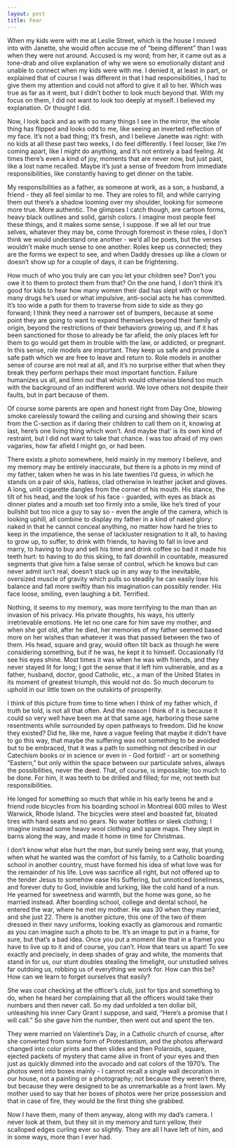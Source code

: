 ```yaml
---
layout: post
title: Fear
---
```


When my kids were with me at Leslie Street, which is the house I moved into with Janette, she would often accuse me of “being different” than I was when they were not around. Accused is my word; from her, it came out as a tone-drab and olive explanation of why we were so emotionally distant and unable to connect when my kids were with me. I denied it, at least in part, or explained that of course I was different in that I had responsibilities, I had to give them my attention and could not afford to give it all to her. Which was true as far as it went, but I didn’t bother to look much beyond that. With my focus on them, I did not want to look too deeply at myself. I believed my explanation. Or thought I did.

Now, I look back and as with so many things I see in the  mirror, the whole thing has flipped and looks odd to me, like seeing an inverted reflection of my face. It’s not a bad thing; it’s fresh, and I believe Janette was right: with no kids at all these past two weeks, I do feel differently. I feel looser, like I’m coming apart, like I might do anything, and it’s not entirely a bad feeling. At times there’s even a kind of joy, moments that are never now, but just past, like a lost name recalled. Maybe it’s just a sense of freedom from immediate responsibilities, like constantly having to get dinner on the table. 

My responsibilities as a father, as someone at work, as a son, a husband, a friend - they all feel similar to me.  They are roles to fill, and while carrying them out there’s a shadow looming over my shoulder, looking for someone more true. More authentic. The glimpses I catch though, are cartoon forms, heavy black outlines and solid, garish colors. I imagine most people feel these things, and it makes some sense, I suppose. If we all let our true selves, whatever they may be, come through foremost in these roles, I don’t think we would understand one another - we’d all be poets, but the verses wouldn’t make much sense to one another. Roles keep us connected; they are the forms we expect to see, and when Daddy dresses up like a clown or doesn’t show up for a couple of days, it can be frightening. 

How much of who you truly are can you let your children see? Don’t you owe it to them to protect them from that? On the one hand, I don’t think it’s good for kids to hear how many women their dad has slept with or how many drugs he’s used or what impulsive, anti-social acts he has committed. It’s too wide a path for them to traverse from side to side as they go forward; I think they need a narrower set of bumpers, because at some point they are going to want to expand themselves beyond their family of origin, beyond the restrictions of their behaviors growing up, and if it has been sanctioned for those to already be far afield, the only places left for them to go would get them in trouble with the law, or addicted, or pregnant. In this sense, role models are important. They keep us safe and provide a safe path which we are free to leave and return to.
Role models in another sense of course are not real at all, and it’s no surprise either that when they break they perform perhaps their most important function. Failure humanizes us all, and limn out that which would otherwise blend too much with the background of an indifferent world. We love others not despite their faults, but in part because of them.

Of course some parents are open and honest right from Day One, blowing smoke carelessly toward the ceiling and cursing and showing their scars from the C-section as if daring their children to call them on it, knowing at last, here’s one living thing which won’t. And maybe that’ is its own kind of restraint, but I did not want to take that chance. I was too afraid of my own vagaries, how far afield I might go, or had been. 

There exists a photo somewhere, held mainly in my memory I believe, and my memory may be entirely inaccurate, but there is a photo in my mind of my father, taken when he was in his late twenties I’d guess, in which he stands on a pair of skis, hatless, clad otherwise in leather jacket and gloves. A long, unlit cigarette dangles from the corner of his mouth. His stance, the tilt of his head, and the look of his face - guarded, with eyes as black as dinner plates and a mouth set too firmly into a smile, like he’s tired of your bullshit but too nice a guy to say so - even the angle of the camera, which is looking uphill, all combine to display my father in a kind of naked glory: naked in that he cannot conceal anything, no matter how hard he tries to keep in the impatience, the sense of lackluster resignation to it all, to having to grow up, to suffer, to drink with friends, to having to fall in love and marry, to having to buy and sell his time and drink coffee so bad it made his teeth hurt: to having to do this skiing, to fall downhill in countable, measured segments that give him a false sense of control, which he knows but can never admit isn’t real, doesn’t stack up in any way to the inevitable, oversized muscle of gravity which pulls so steadily he can easily lose his balance and fall more swiftly than his imagination can possibly render. His face loose, smiling, even laughing a bit. Terrified.

Nothing, it seems to my memory, was more terrifying to the man than an invasion of his privacy. His private thoughts, his ways, his utterly irretrievable emotions. He let no one care for him save my mother, and when she got old, after he died, her memories of my father seemed based more on her wishes than whatever it was that passed between the two of them. His head, square and gray, would often tilt back as though he were considering something, but if he was, he kept it to himself. Occasionally I’d see his eyes shine. Most times it was when he was with friends, and they never stayed lit for long; I got the sense that it left him vulnerable, and as a father, husband, doctor, good Catholic, etc., a man of the United States in its moment of greatest triumph, this would not do. So much decorum to uphold in our little town on the outskirts of prosperity.

I think of this picture from time to time when I think of my father which, if truth be told, is not all that often. And the reason I think of it is because it could so very well have been me at that same age, harboring those same resentments while surrounded by open pathways to freedom. Did he know they existed? Did he, like me, have a vague feeling that maybe it didn't have to go this way, that maybe the suffering was not something to be avoided but to be embraced, that it was a path to something not described in our Catechism books or in science or even in - God forbid! - art or something “Eastern,” but only within the space between our particulate selves, always the possibilities, never the deed. That, of course, is impossible; too much to be done. For him, it was teeth to be drilled and filled; for me, not teeth but responsibilities.

He longed for something so much that while in his early teens he and a friend rode bicycles from his boarding school in Montreal 600 miles to West Warwick, Rhode Island. The bicycles were steel and boasted fat, bloated tires with hard seats and no gears. No water bottles or sleek clothing; I imagine instead some heavy wool clothing and spare maps. They slept in barns along the way, and made it home in time for Christmas.

I don’t know what else hurt the man, but surely being sent way, that young, when what he wanted was the comfort of his family, to a Catholic boarding school in another country, must have formed his idea of what love was for the remainder of his life. Love was sacrifice all right, but not offered up to the tender Jesus to somehow ease His Suffering, but unnoticed loneliness, and forever duty to God, invisible and lurking, like the cold hand of a nun. He yearned for sweetness and warmth, but the home was gone, so he married instead. After boarding school, college and dental school, he entered the war, where he met my mother. He was 30 when they married, and she just 22. There is another picture, this one of the two of them dressed in their navy uniforms, looking exactly as glamorous and romantic as you can imagine such a photo to be. It’s an image to put in a frame, for sure, but that’s a bad idea. Once you put a moment like that in a framet you have to live up to it and of course, you can’t. How that tears us apart! To see exactly and precisely, in deep shades of gray and white, the moments that stand in for us, our stunt doubles stealing the limelight, our unstudied selves far outdoing us, robbing us of everything we work for.  How can this be? How can we learn to forget ourselves that easily?

She was coat checking at the officer’s club, just for tips and something to do, when he heard her complaining that all the officers would take their numbers and then never call. So my dad unfolded  a ten dollar bill, unleashing his inner Cary Grant I suppose, and said, “Here’s a promise that I will call.” So she gave him the number, then went out and spent the ten.

They were married on Valentine’s Day, in a Catholic church of course, after she converted from some form of Protestantism, and the photos afterward changed into color prints and then slides and then Polaroids, square, ejected  packets of mystery that came alive in front of your eyes and then just as quickly dimmed into the avocado and oat colors of the 1970’s. The photos went into boxes mainly - I cannot recall a single wall decoration in our house, not a painting or a photography; not because they weren’t there, but because they were designed to be as unremarkable as a front lawn. My mother used to say that her boxes of photos were her prize possession and that in case of fire, they would be the first thing she grabbed. 

Now I have them, many of them anyway, along with my dad’s camera. I never look at them, but they sit in my memory and turn yellow, their scalloped edges curling ever so slightly. They are all I have left of him, and in some ways, more than I ever had. 
